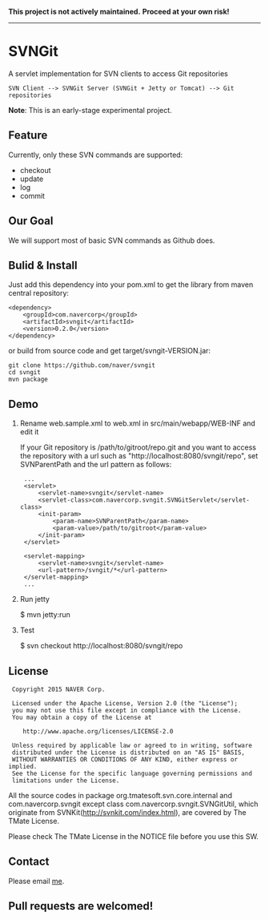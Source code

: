 
**This project is not actively maintained.**
**Proceed at your own risk!**

-----

# SVNGit

A servlet implementation for SVN clients to access Git repositories

    SVN Client --> SVNGit Server (SVNGit + Jetty or Tomcat) --> Git repositories

**Note**: This is an early-stage experimental project.

## Feature

Currently, only these SVN commands are supported:

* checkout
* update
* log
* commit

## Our Goal

We will support most of basic SVN commands as Github does.

## Bulid & Install

Just add this dependency into your pom.xml to get the library from maven
central repository:

    <dependency>
        <groupId>com.navercorp</groupId>
        <artifactId>svngit</artifactId>
        <version>0.2.0</version>
    </dependency>

or build from source code and get target/svngit-VERSION.jar:

    git clone https://github.com/naver/svngit
    cd svngit
    mvn package

## Demo

1. Rename web.sample.xml to web.xml in src/main/webapp/WEB-INF and edit it

   If your Git repository is /path/to/gitroot/repo.git and you want to access the
repository with a url such as "http://localhost:8080/svngit/repo", set
SVNParentPath and the url pattern as follows:

        ...
        <servlet>
            <servlet-name>svngit</servlet-name>
            <servlet-class>com.navercorp.svngit.SVNGitServlet</servlet-class>
            <init-param>
                <param-name>SVNParentPath</param-name>
                <param-value>/path/to/gitroot</param-value>
            </init-param>
        </servlet>
    
        <servlet-mapping>
            <servlet-name>svngit</servlet-name>
            <url-pattern>/svngit/*</url-pattern>
        </servlet-mapping>
        ...

2. Run jetty

    $ mvn jetty:run

3. Test

    $ svn checkout http://localhost:8080/svngit/repo

## License

```
 Copyright 2015 NAVER Corp.
 
 Licensed under the Apache License, Version 2.0 (the "License");
 you may not use this file except in compliance with the License.
 You may obtain a copy of the License at
 
    http://www.apache.org/licenses/LICENSE-2.0
 
 Unless required by applicable law or agreed to in writing, software
 distributed under the License is distributed on an "AS IS" BASIS,
 WITHOUT WARRANTIES OR CONDITIONS OF ANY KIND, either express or implied.
 See the License for the specific language governing permissions and
 limitations under the License.
```

All the source codes in package org.tmatesoft.svn.core.internal and
com.navercorp.svngit except class com.navercorp.svngit.SVNGitUtil, which originate from
SVNKit(http://svnkit.com/index.html), are covered by The TMate License.

Please check The TMate License in the NOTICE file before you use this SW.

## Contact

Please email <a href="mailto:eungjun.yi@navercorp.com">me</a>.

## Pull requests are welcomed!
